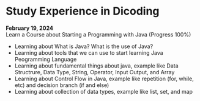 # Study Experience in Dicoding

**February 19, 2024**<br>
Learn a Course about Starting a Programming with Java (Progress 100%)<br>
* Learning about What is Java? What is the use of Java?<br>
* Learning about tools that we can use to start learning Java Peogramming Language<br>
* Learning about fundamental things about java, example like Data Structrure, Data Type, String, Operator, Input Output, and Array
* Learning about Control Flow in Java, example like repetition (for, while, etc) and decision branch (if and else)
* Learning about collection of data types, example like list, set, and map
